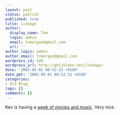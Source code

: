 ```yaml
---
layout: post
status: publish
published: true
title: Linkage
author:
  display_name: Tom
  login: admin
  email: tsmorgan@gmail.com
  url: ''
author_login: admin
author_email: tsmorgan@gmail.com
wordpress_id: 449
wordpress_url: http://ghijklmno.net/linkage/
date: '2002-05-01 08:52:32 +0100'
date_gmt: '2002-05-01 08:52:32 +0100'
categories:
- Old Blog
tags: []
comments: []
---
```

<p>Kev is having a <a href="http://www.sorehead.org/">week of movies and music</a>. Very nice.</p>

